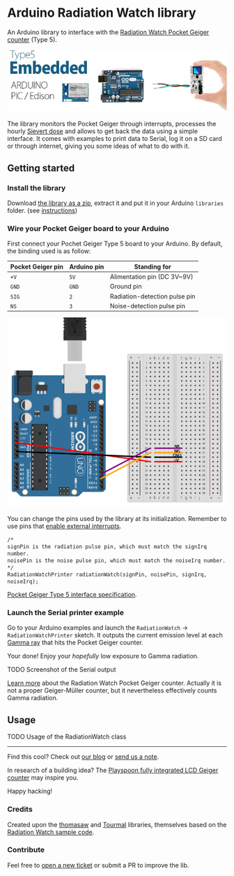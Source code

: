 # Arduino Radiation Watch library

An Arduino library to interface with the [Radiation Watch Pocket Geiger counter](http://www.radiation-watch.co.uk/) (Type 5).

![](/misc/type5.jpg?raw=true "Radiation Watch Type 5 Pocket Geiger counter")

The library monitors the Pocket Geiger through interrupts, processes the hourly [Sievert dose](https://en.wikipedia.org/wiki/Sievert) and allows to get back the data using a simple interface. It comes with examples to print data to Serial, log it on a SD card or through internet, giving you some ideas of what to do with it.

## Getting started

### Install the library

Download [the library as a zip](https://github.com/MonsieurV/RadiationWatch/archive/master.zip), extract it and put it in your Arduino `libraries` folder. (see [instructions](https://www.arduino.cc/en/Guide/Libraries))

### Wire your Pocket Geiger board to your Arduino

First connect your Pochet Geiger Type 5 board to your Arduino. By default, the binding used is as follow:

| Pocket Geiger pin | Arduino pin | Standing for |
| ----------------- | ----------- | ------------ |
| `+V` | `5V` | Alimentation pin (DC 3V~9V) |
| `GND` | `GND` | Ground pin |
| `SIG` | `2` | Radiation-detection pulse pin |
| `NS` | `3` | Noise-detection pulse pin |

![](/misc/wiring.png?raw=true "Radiation Watch and Arduino wiring")

You can change the pins used by the library at its initialization. Remember to use pins that [enable external interrupts](https://www.arduino.cc/en/Reference/AttachInterrupt).

```
/*
signPin is the radiation pulse pin, which must match the signIrq number.
noisePin is the noise pulse pin, which must match the noiseIrq number.
*/
RadiationWatchPrinter radiationWatch(signPin, noisePin, signIrq, noiseIrq);
```

[Pocket Geiger Type 5 interface specification](http://www.radiation-watch.co.uk/uploads/5t.pdf).

### Launch the Serial printer example

Go to your Arduino examples and launch the `RadiationWatch` -> `RadiationWatchPrinter` sketch. It outputs the current emission level at each  [Gamma ray](https://en.wikipedia.org/wiki/Gamma_ray) that hits the Pocket Geiger counter.

Your done! Enjoy your *hopefully* low exposure to Gamma radiation.

TODO Screenshot of the Serial output

[Learn more](http://www.radiation-watch.co.uk/faqs) about the Radiation Watch Pocket Geiger counter. Actually it is not a proper Geiger-Müller counter, but it nevertheless effectively counts Gamma radiation.

## Usage

TODO Usage of the RadiationWatch class

-----------------------

Find this cool? Check out [our blog](http://blog.ytotech.com) or [send us a note](mailto:yoan@ytotech.com).

In research of a building idea? The [Playspoon fully integrated LCD Geiger counter](http://www.playspoon.com/wiki/index.php/GeigerCounter) may inspire you.

Happy hacking!

### Credits

Created upon the [thomasaw](https://github.com/thomasaw/RadiationWatch) and [Tourmal](https://github.com/Toumal/RadiationWatch) libraries, themselves based on the [Radiation Watch sample code](http://radiation-watch.sakuraweb.com/share/ARDUINO.zip).

### Contribute

Feel free to [open a new ticket](https://github.com/MonsieurV/RadiationWatch/issues/new) or submit a PR to improve the lib.
